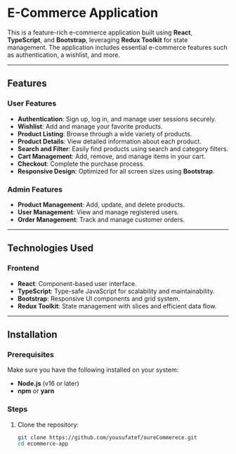 # E-Commerce Application

This is a feature-rich e-commerce application built using **React**, **TypeScript**, and **Bootstrap**, leveraging **Redux Toolkit** for state management. The application includes essential e-commerce features such as authentication, a wishlist, and more.

---

## Features

### User Features
- **Authentication**: Sign up, log in, and manage user sessions securely.
- **Wishlist**: Add and manage your favorite products.
- **Product Listing**: Browse through a wide variety of products.
- **Product Details**: View detailed information about each product.
- **Search and Filter**: Easily find products using search and category filters.
- **Cart Management**: Add, remove, and manage items in your cart.
- **Checkout**: Complete the purchase process.
- **Responsive Design**: Optimized for all screen sizes using **Bootstrap**.

### Admin Features
- **Product Management**: Add, update, and delete products.
- **User Management**: View and manage registered users.
- **Order Management**: Track and manage customer orders.

---

## Technologies Used

### Frontend
- **React**: Component-based user interface.
- **TypeScript**: Type-safe JavaScript for scalability and maintainability.
- **Bootstrap**: Responsive UI components and grid system.
- **Redux Toolkit**: State management with slices and efficient data flow.

---

## Installation

### Prerequisites
Make sure you have the following installed on your system:
- **Node.js** (v16 or later)
- **npm** or **yarn**

### Steps
1. Clone the repository:
   ```bash
   git clone https://github.com/yousufatef/oureCommerece.git
   cd ecommerce-app
